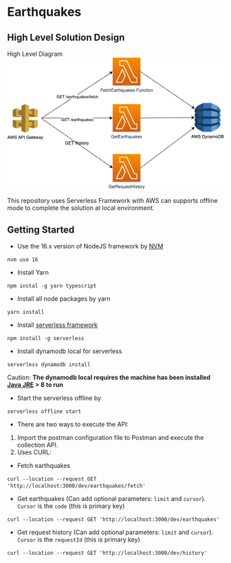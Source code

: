 # Earthquakes

## High Level Solution Design

High Level Diagram
![earthquakes.png](docs/earthquakes.png)

This repository uses Serverless Framework with AWS can supports offline mode to complete the solution at local environment.

## Getting Started
- Use the 16.x version of NodeJS framework by [NVM](https://github.com/nvm-sh/nvm)
```
nvm use 16
```

- Install Yarn
```
npm instal -g yarn typescript
```

- Install all node packages by yarn
```
yarn install
```

- Install [serverless framework](https://www.serverless.com/framework/docs/getting-started/)
```
npm install -g serverless
```

- Install dynamodb local for serverless
```
serverless dynamodb install
```

Caution: **The dynamodb local requires the machine has been installed [Java JRE](https://docs.oracle.com/javase/8/docs/technotes/guides/install/install_overview.html) > 8 to run**

- Start the serverless offline by

```
serverless offline start
```

- There are two ways to execute the API:

1. Import the postman configuration file to Postman and execute the collection API.
2. Uses CURL:
- Fetch earthquakes
```
curl --location --request GET 'http://localhost:3000/dev/earthquakes/fetch'
```
- Get earthquakes (Can add optional parameters: `limit` and `cursor`). `Cursor` is the `code` (this is primary key)
```
curl --location --request GET 'http://localhost:3000/dev/earthquakes'
```

- Get request history (Can add optional parameters: `limit` and `cursor`). `Cursor` is the `requestId` (this is primary key)
```
curl --location --request GET 'http://localhost:3000/dev/history'
```